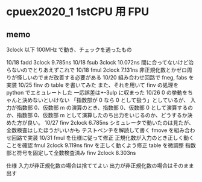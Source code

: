 # cpuex2020_1 1stCPU 用 FPU

## memo

3clock 以下 100MHz で動き、チェックを通ったもの

10/18 fadd 3clock 9.785ns
10/18 fsub 3clock 10.072ns
間に合ってないけど治らないのでとりあえずこれで
10/18 fmul 2clock 7.131ns
非正規化数とかゼロ周りが怪しいのでまだ改善する必要がある
10/20
組み合わせ回路で fneg, fabs を実装
10/25
finv の table を書いてみた
また、それを用いて finv の処理を python でエミュレートした
一応誤差は+-3ulp に収まった
10/26
0 の挙動をちゃんと決めないといけない
「指数部が 0 なら 0 として扱う」としているが、
入力が指数部 0、仮数部 m の演算のとき、指数部 0、仮数部 0 として演算するのか、指数部 0、仮数部 m として演算したのち出力をいじるのか、どうするか決めた方が良い。
10/27
finv 2clock 6.785ns
シミュレータで動いたのは見たが、全数検査はしたほうがいいかも
テストベンチを解読して書く
fmove を組み合わせ回路で実装
10/31
fmul を仕様に従って修正
正規化数が入力のとき正しく動くことを確認
fmul 2clock 9.119ns
finv を正しく動くよう修正
table を微調整
指数部と符号を固定して全数検査済み
finv 2clock 8.303ns

仕様
入力が非正規化数の場合は捨ててよい
出力が非正規化数の場合はそのまま出す
